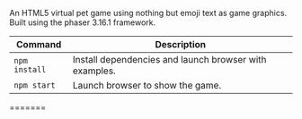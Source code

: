 An HTML5 virtual pet game using nothing but emoji text as game graphics.
Built using the phaser 3.16.1 framework. 

| Command | Description |
|---------|-------------|
| `npm install` | Install dependencies and launch browser with examples.|
| `npm start` | Launch browser to show the game.|
=======
